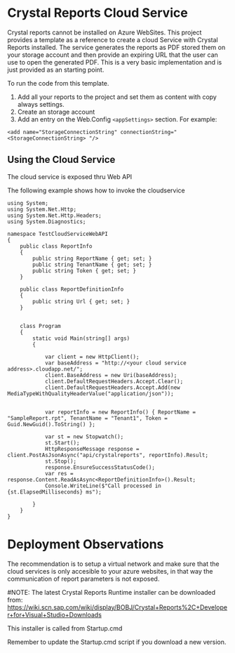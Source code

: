 ﻿Crystal Reports Cloud Service
============================= 

Crystal reports cannot be installed on Azure WebSites.
This project provides a template as a reference to create a cloud Service with Crystal Reports installed.
The service generates the reports as PDF stored them on your storage account and then provide an expiring URL that the user can use
to open the generated PDF.
This is a very basic implementation and is just provided as an starting point.


To run the code from this template.
1. Add all your reports to the project and set them as content with copy always settings.
2. Create an storage account
3. Add an entry on the Web.Config `<appSettings>` section. For example:

```
<add name="StorageConnectionString" connectionString=" <StorageConnectionString> "/>
```


Using the Cloud Service
------------------------

The cloud service is exposed thru Web API 

The following example shows how to invoke the cloudservice

```
using System;
using System.Net.Http;
using System.Net.Http.Headers;
using System.Diagnostics;

namespace TestCloudServiceWebAPI
{
    public class ReportInfo
    {
        public string ReportName { get; set; }
        public string TenantName { get; set; }
        public string Token { get; set; }
    }

    public class ReportDefinitionInfo
    {
        public string Url { get; set; }
    }


    class Program
    {
        static void Main(string[] args)
        {

            var client = new HttpClient();
            var baseAddress = "http://<your cloud service address>.cloudapp.net/";
            client.BaseAddress = new Uri(baseAddress);
            client.DefaultRequestHeaders.Accept.Clear();
            client.DefaultRequestHeaders.Accept.Add(new MediaTypeWithQualityHeaderValue("application/json"));


            var reportInfo = new ReportInfo() { ReportName = "SampleReport.rpt", TenantName = "Tenant1", Token = Guid.NewGuid().ToString() };

            var st = new Stopwatch();
            st.Start();
            HttpResponseMessage response = client.PostAsJsonAsync("api/crystalreports", reportInfo).Result;
            st.Stop();
            response.EnsureSuccessStatusCode();
            var res = response.Content.ReadAsAsync<ReportDefinitionInfo>().Result;
            Console.WriteLine($"Call processed in {st.ElapsedMilliseconds} ms");

        }
    }
}

```


Deployment Observations
=======================

The recommendation is to setup a virtual network and make sure that the cloud services is only accesible to your azure websites,
in that way the communication of report parameters is not exposed.



#NOTE:
The latest Crystal Reports Runtime installer can be downloaded from: 
https://wiki.scn.sap.com/wiki/display/BOBJ/Crystal+Reports%2C+Developer+for+Visual+Studio+Downloads

This installer is called from Startup.cmd

Remember to update the Startup.cmd script if you download a new version. 
